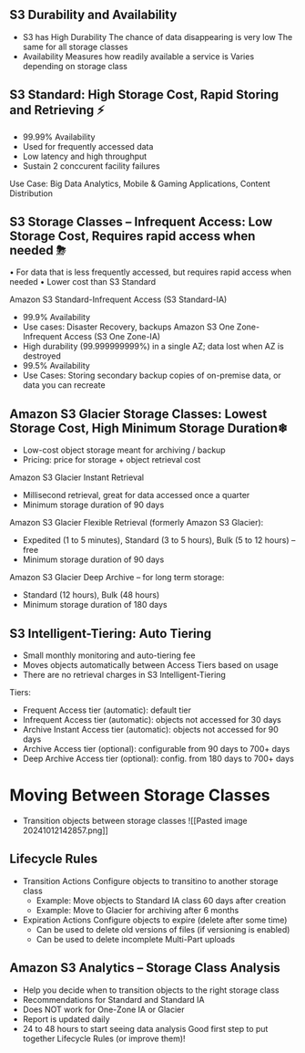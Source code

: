 ## S3 Durability and Availability
- S3 has High Durability
  The chance of data disappearing is very low
  The same for all storage classes
- Availability
  Measures how readily available a service is
  Varies depending on storage class

## S3 Standard: High Storage Cost, Rapid Storing and Retrieving ⚡
- 99.99% Availability
- Used for frequently accessed data
- Low latency and high throughput 
- Sustain 2 conccurent facility failures

Use Case: Big Data Analytics, Mobile & Gaming Applications, Content Distribution

## S3 Storage Classes – Infrequent Access: Low Storage Cost, Requires rapid access when needed ⛈
• For data that is less frequently accessed, but requires rapid access when needed 
• Lower cost than S3 Standard

Amazon S3 Standard-Infrequent Access (S3 Standard-IA) 
- 99.9% Availability  
- Use cases: Disaster Recovery, backups 
Amazon S3 One Zone-Infrequent Access (S3 One Zone-IA) 
- High durability (99.999999999%) in a single AZ; data lost when AZ is destroyed 
- 99.5% Availability 
- Use Cases: Storing secondary backup copies of on-premise data, or data you can recreate

## Amazon S3 Glacier Storage Classes: Lowest Storage Cost, High Minimum Storage Duration❄
- Low-cost object storage meant for archiving / backup
- Pricing: price for storage + object retrieval cost

Amazon S3 Glacier Instant Retrieval
- Millisecond retrieval, great for data accessed once a quarter
- Minimum storage duration of 90 days

Amazon S3 Glacier Flexible Retrieval (formerly Amazon S3 Glacier):
- Expedited (1 to 5 minutes), Standard (3 to 5 hours), Bulk (5 to 12 hours) – free
- Minimum storage duration of 90 days

Amazon S3 Glacier Deep Archive – for long term storage: 
- Standard (12 hours), Bulk (48 hours)
- Minimum storage duration of 180 days


## S3 Intelligent-Tiering: Auto Tiering
- Small monthly monitoring and auto-tiering fee 
- Moves objects automatically between Access Tiers based on usage 
- There are no retrieval charges in S3 Intelligent-Tiering 

Tiers:
- Frequent Access tier (automatic): default tier 
- Infrequent Access tier (automatic): objects not accessed for 30 days 
- Archive Instant Access tier (automatic): objects not accessed for 90 days
- Archive Access tier (optional): configurable from 90 days to 700+ days 
- Deep Archive Access tier (optional): config. from 180 days to 700+ days


# Moving Between Storage Classes
- Transition objects between storage classes 
![[Pasted image 20241012142857.png]]

## Lifecycle Rules
- Transition Actions
  Configure objects to transitino to another storage class
  - Example: Move objects to Standard IA class 60 days after creation
  - Example: Move to Glacier for archiving after 6 months
- Expiration Actions
  Configure objects to expire (delete after some time)
  - Can be used to delete old versions of files (if versioning is enabled)
  - Can be used to delete incomplete Multi-Part uploads

## Amazon S3 Analytics – Storage Class Analysis
- Help you decide when to transition objects to the right storage class 
- Recommendations for Standard and Standard IA 
- Does NOT work for One-Zone IA or Glacier 
- Report is updated daily 
- 24 to 48 hours to start seeing data analysis 
Good first step to put together Lifecycle Rules (or improve them)!
